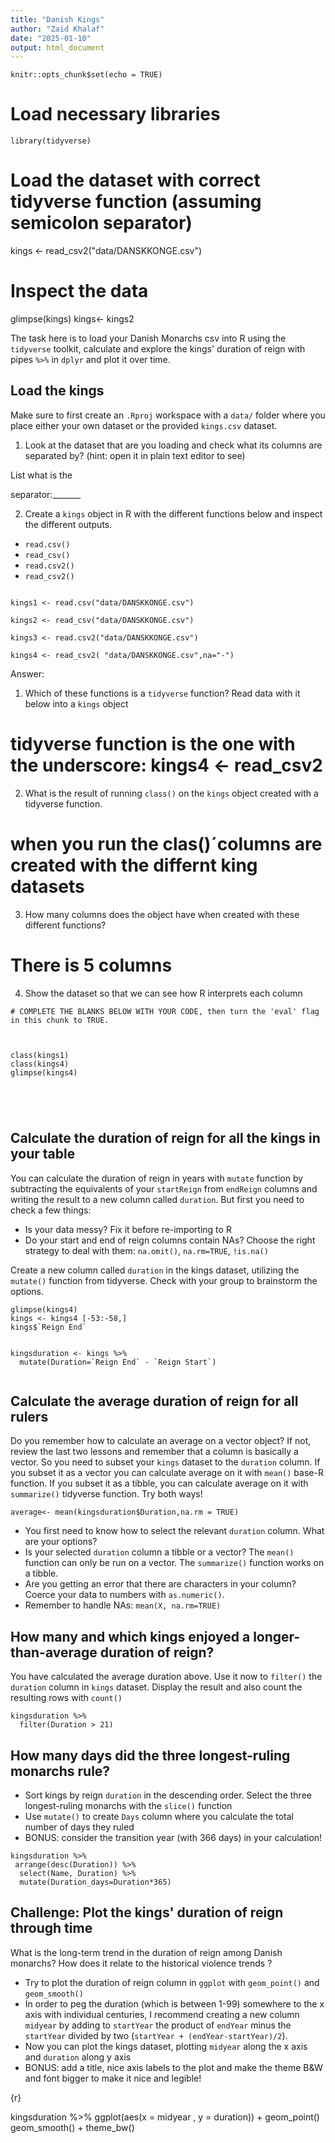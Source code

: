 ```yaml
---
title: "Danish Kings"
author: "Zaid Khalaf"
date: "2025-01-10"
output: html_document
---
```


```{r setup, include=FALSE}
knitr::opts_chunk$set(echo = TRUE)
```

# Load necessary libraries

```{r}
library(tidyverse)
```

# Load the dataset with correct tidyverse function (assuming semicolon separator)
kings <- read_csv2("data/DANSKKONGE.csv")

# Inspect the data
glimpse(kings)
kings<- kings2

The task here is to load your Danish Monarchs csv into R using the `tidyverse` toolkit, calculate and explore the kings' duration of reign with pipes `%>%` in `dplyr` and plot it over time.

## Load the kings

Make sure to first create an  `.Rproj` workspace with a `data/` folder where you place either your own dataset or the provided `kings.csv` dataset. 

1. Look at the dataset that are you loading and check what its columns are separated by? (hint: open it in plain text editor to see)

List what is the

separator:_______  

2. Create a `kings` object in R with the different functions below and inspect the different outputs.
-  `read.csv()`
-  `read_csv()`
-  `read.csv2()` 
-  `read_csv2()`
```{r eval=TRUE}

kings1 <- read.csv("data/DANSKKONGE.csv")

kings2 <- read_csv("data/DANSKKONGE.csv")

kings3 <- read.csv2("data/DANSKKONGE.csv")

kings4 <- read_csv2( "data/DANSKKONGE.csv",na="-")
```
Answer: 
1. Which of these functions is a `tidyverse` function? Read data with it below into a `kings` object
# tidyverse function is the one with  the underscore: kings4 <- read_csv2
2. What is the result of running `class()` on the `kings` object created with a tidyverse function.
# when you run the clas()´columns are created with the differnt king datasets
3. How many columns does the object have when created with these different functions?
# There is 5 columns
4. Show the dataset so that we can see how R interprets each column

```{r eval = TRUE}
# COMPLETE THE BLANKS BELOW WITH YOUR CODE, then turn the 'eval' flag in this chunk to TRUE.



class(kings1)
class(kings4)
glimpse(kings4)





```


## Calculate the duration of reign for all the kings in your table
You can calculate the duration of reign in years with `mutate` function by subtracting the equivalents of your `startReign` from `endReign` columns and writing the result to a new column called `duration`. But first you need to check a few things:

* Is your data messy? Fix it before re-importing to R
* Do your start and end of reign columns contain NAs? Choose the right strategy to deal with them: `na.omit()`, `na.rm=TRUE`, `!is.na()`


Create a new column called  `duration` in the kings dataset, utilizing the `mutate()` function from tidyverse. Check with your group to brainstorm the options.

```{r}
glimpse(kings4)
kings <- kings4 [-53:-58,]
kings$`Reign End`


kingsduration <- kings %>% 
  mutate(Duration=`Reign End` - `Reign Start`) 
  
```


  

    

## Calculate the average duration of reign for all rulers
Do you remember how to calculate an average on a vector object? If not, review the last two lessons and remember that a column is basically a vector. So you need to subset your `kings` dataset to the `duration` column. If you subset it as a vector you can calculate average on it with `mean()` base-R function. If you subset it as a tibble, you can calculate average on it with `summarize()` tidyverse function. Try both ways!

```{r}
average<- mean(kingsduration$Duration,na.rm = TRUE)

```






* You first need to know how to select the relevant `duration` column. What are your options?
* Is your selected `duration` column a tibble or a vector? The `mean()` function can only be run on a vector. The `summarize()` function works on a tibble.
* Are you getting an error that there are characters in your column? Coerce your data to numbers with `as.numeric()`.
* Remember to handle NAs: `mean(X, na.rm=TRUE)`
## How many and which kings enjoyed a longer-than-average duration of reign?

You have calculated the average duration above. Use it now to `filter()` the `duration` column in  `kings` dataset. Display the result and also  count the resulting rows with `count()`

```{r}
kingsduration %>% 
  filter(Duration > 21)
```


## How many days did the three longest-ruling monarchs rule? 

* Sort kings by reign `duration` in the descending order. Select the three longest-ruling monarchs with the `slice()` function
* Use `mutate()` to create `Days` column where you calculate the total number of days they ruled
* BONUS: consider the transition year (with 366 days) in your calculation!

```{r}
kingsduration %>% 
 arrange(desc(Duration)) %>% 
  select(Name, Duration) %>% 
  mutate(Duration_days=Duration*365)
```


## Challenge: Plot the kings' duration of reign through time

What is the long-term trend in the duration of reign among Danish monarchs? How does it relate to the historical violence trends ? 

* Try to plot the duration of reign column in `ggplot` with `geom_point()` and  `geom_smooth()`
* In order to peg the duration (which is between 1-99) somewhere to the x axis with individual centuries, I recommend creating a new column `midyear` by adding to `startYear` the product of `endYear` minus the `startYear` divided by two (`startYear + (endYear-startYear)/2`).
* Now you can plot the kings dataset, plotting `midyear` along the x axis and `duration` along y axis
* BONUS: add a title, nice axis labels to the plot and make the theme B&W and font bigger to make it nice and legible!

{r}

kingsduration %>%
  ggplot(aes(x = midyear , y = duration)) +
  geom_point() 
  geom_smooth() +
 theme_bw()
```

